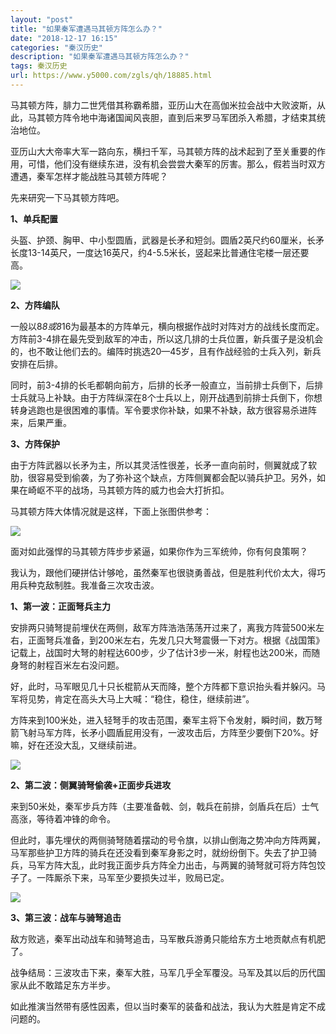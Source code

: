 ```yaml
---
layout: "post"
title: "如果秦军遭遇马其顿方阵怎么办？"
date: "2018-12-17 16:15"
categories: "秦汉历史"
description: "如果秦军遭遇马其顿方阵怎么办？"
tags: 秦汉历史
url: https://www.y5000.com/zgls/qh/18885.html
---
```






马其顿方阵，腓力二世凭借其称霸希腊，亚历山大在高伽米拉会战中大败波斯，从此，马其顿方阵令地中海诸国闻风丧胆，直到后来罗马军团杀入希腊，才结束其统治地位。

亚历山大大帝率大军一路向东，横扫千军，马其顿方阵的战术起到了至关重要的作用，可惜，他们没有继续东进，没有机会尝尝大秦军的厉害。那么，假若当时双方遭遇，秦军怎样才能战胜马其顿方阵呢？

先来研究一下马其顿方阵吧。

**1、单兵配置**

头盔、护颈、胸甲、中小型圆盾，武器是长矛和短剑。圆盾2英尺约60厘米，长矛长度13-14英尺，一度达16英尺，约4-5.5米长，竖起来比普通住宅楼一层还要高。

![](https://img.y5000.com/uploads/allimg/170407/1536412520-0.jpg)

**2、方阵编队**

一般以8*8或8*16为最基本的方阵单元，横向根据作战时对阵对方的战线长度而定。方阵前3-4排在最先受到敌军的冲击，所以这几排的士兵位置，新兵蛋子是没机会的，也不敢让他们去的。编阵时挑选20—45岁，且有作战经验的士兵入列，新兵安排在后排。

同时，前3-4排的长毛都朝向前方，后排的长矛一般直立，当前排士兵倒下，后排士兵就马上补缺。由于方阵纵深在8个士兵以上，刚开战遇到前排士兵倒下，你想转身逃跑也是很困难的事情。军令要求你补缺，如果不补缺，敌方很容易杀进阵来，后果严重。

**3、方阵保护**

由于方阵武器以长矛为主，所以其灵活性很差，长矛一直向前时，侧翼就成了软肋，很容易受到偷袭，为了弥补这个缺点，方阵侧翼都会配以骑兵护卫。另外，如果在崎岖不平的战场，马其顿方阵的威力也会大打折扣。

马其顿方阵大体情况就是这样，下面上张图供参考：

![](https://img.y5000.com/uploads/allimg/170407/1536416106-1.jpg)

面对如此强悍的马其顿方阵步步紧逼，如果你作为三军统帅，你有何良策啊？

我认为，跟他们硬拼估计够呛，虽然秦军也很骁勇善战，但是胜利代价太大，得巧用兵种克敌制胜。我准备三次攻击波。

**1、第一波：正面弩兵主力**

安排两只骑弩提前埋伏在两侧，敌军方阵浩浩荡荡开过来了，离我方阵营500米左右，正面弩兵准备，到200米左右，先发几只大弩震慑一下对方。根据《战国策》记载上，战国时大弩的射程达600步，少了估计3步一米，射程也达200米，而随身弩的射程百米左右没问题。

好，此时，马军眼见几十只长棍箭从天而降，整个方阵都下意识抬头看并躲闪。马军将见势，肯定在高头大马上大喊：“稳住，稳住，继续前进”。

方阵来到100米处，进入轻弩手的攻击范围，秦军主将下令发射，瞬时间，数万弩箭飞射马军方阵，长矛小圆盾屁用没有，一波攻击后，方阵至少要倒下20%。好嘛，好在还没大乱，又继续前进。

![](https://img.y5000.com/uploads/allimg/170407/1536415554-2.jpg)

**2、第二波：侧翼骑弩偷袭+正面步兵进攻**

来到50米处，秦军步兵方阵（主要准备戟、剑，戟兵在前排，剑盾兵在后）士气高涨，等待着冲锋的命令。

但此时，事先埋伏的两侧骑弩随着摆动的号令旗，以排山倒海之势冲向方阵两翼，马军那些护卫方阵的骑兵在还没看到秦军身影之时，就纷纷倒下。失去了护卫骑兵，马军方阵大乱，此时我正面步兵方阵全力出击，与两翼的骑弩就可将方阵包饺子了。一阵厮杀下来，马军至少要损失过半，败局已定。

![](https://img.y5000.com/uploads/allimg/170407/1536411A7-3.jpg)

**3、第三波：战车与骑弩追击**

敌方败逃，秦军出动战车和骑弩追击，马军散兵游勇只能给东方土地贡献点有机肥了。

战争结局：三波攻击下来，秦军大胜，马军几乎全军覆没。马军及其以后的历代国家从此不敢踏足东方半步。

如此推演当然带有感性因素，但以当时秦军的装备和战法，我认为大胜是肯定不成问题的。
